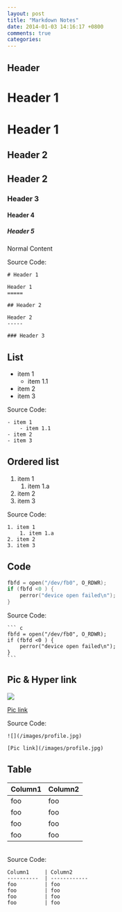 ```yaml
---
layout: post
title: "Markdown Notes"
date: 2014-01-03 14:16:17 +0800
comments: true
categories: 
---
```




Header
-----

# Header 1

Header 1
=====

## Header 2

Header 2
-----

### Header 3

#### Header 4

##### Header 5 


Normal Content


Source Code:

	# Header 1

	Header 1
	=====

	## Header 2

	Header 2
	-----

	### Header 3




<!--more-->

List
-----
- item 1
    - item 1.1
- item 2
- item 3


Source Code:

	- item 1
	    - item 1.1
	- item 2
	- item 3




Ordered list
-----
1. item 1
    1. item 1.a
2. item 2
3. item 3


Source Code:

	1. item 1
	    1. item 1.a
	2. item 2
	3. item 3





Code
-----

``` c
fbfd = open("/dev/fb0", O_RDWR);
if (fbfd <0 ) {
    perror("device open failed\n");
}
```

Source Code:

	``` c
	fbfd = open("/dev/fb0", O_RDWR);
	if (fbfd <0 ) {
	    perror("device open failed\n");
	}
	```


Pic & Hyper link
-----

![](/images/profile.jpg)

[Pic link](/images/profile.jpg)


Source Code:

	![](/images/profile.jpg)

	[Pic link](/images/profile.jpg)



Table
-----

Column1     | Column2      
----------  | ------------ 
foo         | foo
foo         | foo
foo         | foo
foo         | foo

</br>
Source Code:

	Column1     | Column2
	----------  | ------------ 
	foo         | foo
	foo         | foo
	foo         | foo
	foo         | foo

